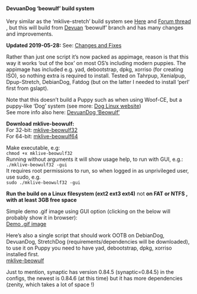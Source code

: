 #### DevuanDog ‘beowulf’ build system

Very similar as the ‘mklive-stretch’ build system see [Here](https://github.com/DebianDog/MakeLive/blob/gh-pages/README-Stretch.md) and [Forum thread](http://murga-linux.com/puppy/viewtopic.php?t=111199) , but this will build from [Devuan](https://devuan.org/) ‘beowulf’ branch and has many changes and improvements.

**Updated 2019-05-28:** See: [Changes and Fixes](http://murga-linux.com/puppy/viewtopic.php?p=1027840#1027840)     

Rather than just one script it’s now packed as appimage, reason is that this way it works ‘out of the box’ on most OS’s including modern puppies. The appimage has included e.g. yad, debootstrap, dpkg, xorriso (for creating ISO), so nothing extra is required to install. Tested on Tahrpup, Xenialpup, Dpup-Stretch, DebianDog, Fatdog (but on the latter I needed to install ‘perl’ first from gslapt).

Note that this doesn’t build a Puppy such as when using Woof-CE, but a puppy-like ‘Dog’ system (see more: [Dog Linux website](https://debiandog.github.io/doglinux/))  
See more info also here: [DevuanDog ‘Beowulf’](http://murga-linux.com/puppy/viewtopic.php?t=115124)

**Download mklive-beowulf:**  
For 32-bit: [mklive-beowulf32](https://debiandog.github.io/MakeLive/mklive-beowulf32)  
For 64-bit: [mklive-beowulf64](https://debiandog.github.io/MakeLive/mklive-beowulf64)   

Make executable, e.g:  
`chmod +x mklive-beowulf32`  
Running without arguments it will show usage help, to run with GUI, e.g.:  
`./mklive-beowulf32 -gui`  
It requires root permissions to run, so when logged in as unprivileged user, use sudo, e.g.  
`sudo ./mklive-beowulf32 -gui`  

**Run the build on a Linux filesystem (ext2 ext3 ext4)** not **on FAT or NTFS , with at least 3GB free space**

Simple demo .gif image using GUI option (clicking on the below will probably show it in browser):  
[Demo .gif image](https://debiandog.github.io/MakeLive/build-beowulf-demo.gif)

Here’s also a single script that should work OOTB on DebianDog, DevuanDog, StretchDog (requirements/dependencies will be downloaded), to use it on Puppy you need to have yad, debootstrap, dpkg, xorriso installed first.  
[mklive-beowulf](https://debiandog.github.io/MakeLive/mklive-beowulf)

Just to mention, synaptic has version 0.84.5 (synaptic=0.84.5) in the configs, the newest is 0.84.6 (at this time) but it has more dependencies (zenity, which takes a lot of space !)